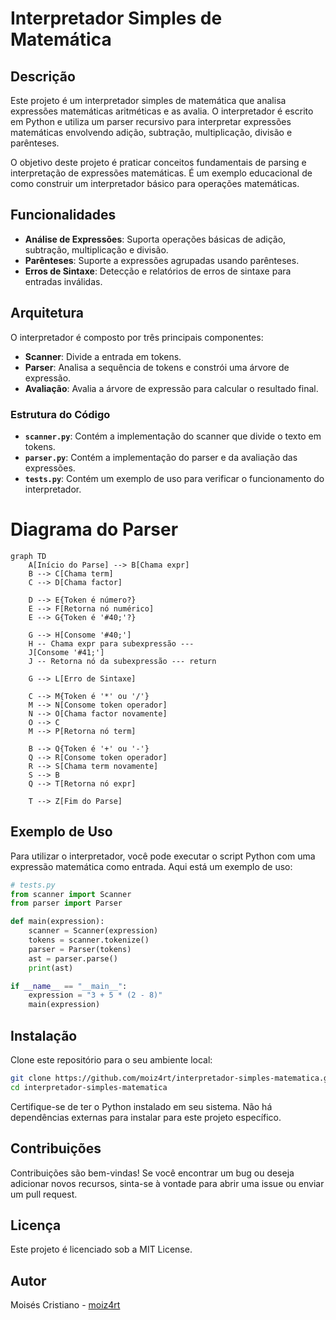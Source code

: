 # Interpretador Simples de Matemática

## Descrição

Este projeto é um interpretador simples de matemática que analisa expressões matemáticas aritméticas e as avalia. O interpretador é escrito em Python e utiliza um parser recursivo para interpretar expressões matemáticas envolvendo adição, subtração, multiplicação, divisão e parênteses.

O objetivo deste projeto é praticar conceitos fundamentais de parsing e interpretação de expressões matemáticas. É um exemplo educacional de como construir um interpretador básico para operações matemáticas.

## Funcionalidades

- **Análise de Expressões**: Suporta operações básicas de adição, subtração, multiplicação e divisão.
- **Parênteses**: Suporte a expressões agrupadas usando parênteses.
- **Erros de Sintaxe**: Detecção e relatórios de erros de sintaxe para entradas inválidas.

## Arquitetura

O interpretador é composto por três principais componentes:

- **Scanner**: Divide a entrada em tokens.
- **Parser**: Analisa a sequência de tokens e constrói uma árvore de expressão.
- **Avaliação**: Avalia a árvore de expressão para calcular o resultado final.

### Estrutura do Código

- **`scanner.py`**: Contém a implementação do scanner que divide o texto em tokens.
- **`parser.py`**: Contém a implementação do parser e da avaliação das expressões.
- **`tests.py`**: Contém um exemplo de uso para verificar o funcionamento do interpretador.

# Diagrama do Parser

```mermaid
graph TD
    A[Início do Parse] --> B[Chama expr]
    B --> C[Chama term]
    C --> D[Chama factor]

    D --> E{Token é número?}
    E --> F[Retorna nó numérico]
    E --> G{Token é '#40;'?}

    G --> H[Consome '#40;']
    H -- Chama expr para subexpressão ---
    J[Consome '#41;']
    J -- Retorna nó da subexpressão --- return

    G --> L[Erro de Sintaxe]

    C --> M{Token é '*' ou '/'}
    M --> N[Consome token operador]
    N --> O[Chama factor novamente]
    O --> C
    M --> P[Retorna nó term]

    B --> Q{Token é '+' ou '-'}
    Q --> R[Consome token operador]
    R --> S[Chama term novamente]
    S --> B
    Q --> T[Retorna nó expr]

    T --> Z[Fim do Parse]
```

## Exemplo de Uso

Para utilizar o interpretador, você pode executar o script Python com uma expressão matemática como entrada. Aqui está um exemplo de uso:

```python
# tests.py
from scanner import Scanner
from parser import Parser

def main(expression):
    scanner = Scanner(expression)
    tokens = scanner.tokenize()
    parser = Parser(tokens)
    ast = parser.parse()
    print(ast)

if __name__ == "__main__":
    expression = "3 + 5 * (2 - 8)"
    main(expression)
```

## Instalação

Clone este repositório para o seu ambiente local:

```bash
git clone https://github.com/moiz4rt/interpretador-simples-matematica.git
cd interpretador-simples-matematica
```

Certifique-se de ter o Python instalado em seu sistema. Não há dependências externas para instalar para este projeto específico.

## Contribuições

Contribuições são bem-vindas! Se você encontrar um bug ou deseja adicionar novos recursos, sinta-se à vontade para abrir uma issue ou enviar um pull request.

## Licença

Este projeto é licenciado sob a MIT License.

## Autor

Moisés Cristiano - [moiz4rt](https://github.com/moiz4rt/interpretador-simples-matematica.git) 
